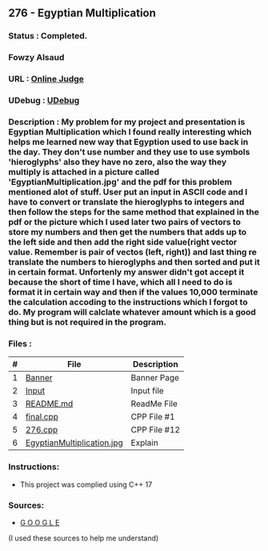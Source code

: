 ## 276 - Egyptian Multiplication
### Status  :   Completed.
### Fowzy Alsaud
### URL     :   <a href="[#](https://onlinejudge.org/external/2/276.pdf)">Online Judge</a>
### UDebug  :   <a href="[#](https://www.udebug.com/UVa/276)">UDebug</a>
### Description    : My problem for my project and presentation is Egyptian Multiplication which I found really interesting which helps me learned new way that Egyption used to use back in the day. They don't use number and they use to use symbols 'hieroglyphs' also they have no zero, also the way they multiply is attached in a picture called 'EgyptianMultiplication.jpg' and the pdf for this problem mentioned alot of stuff. User put an input in ASCII code and I have to convert or translate the hieroglyphs to integers and then follow the steps for the same method that explained in the pdf or the picture which I used later two pairs of vectors to store my numbers and then get the numbers that adds up to the left side and then add the right side value(right vector value. Remember is pair of vectos (left, right)) and last thing re translate the numbers to hieroglyphs and then sorted and put it in certain format. Unfortenly my answer didn't got accept it because the short of time I have, which all I need to do is format it in certain way and then if the values 10,000 terminate the calculation accoding to the instructions which I forgot to do. My program will calclate whatever amount which is a good thing but is not required in the program.


### Files  :
|   #   | File     | Description                      |
| :---: | -------- | -------------------------------- |
|   1   | [Banner](Banner)</a> | Banner Page |
|   2   | [Input](input)</a> | Input file |
|   3   | [README.md](README.md)</a> | ReadMe File |
|   4   | [final.cpp](final.cpp)</a> | CPP File #1 |
|   5   | [276.cpp](276.cpp)</a> | CPP File #12 |
|   6   | [EgyptianMultiplication.jpg](EgyptianMultiplication.jpg)</a> | Explain |


### Instructions:
- This project was complied using C++ 17

### Sources:
- <a href="#">G O O G L E</a>

(I used these sources to help me understand)
